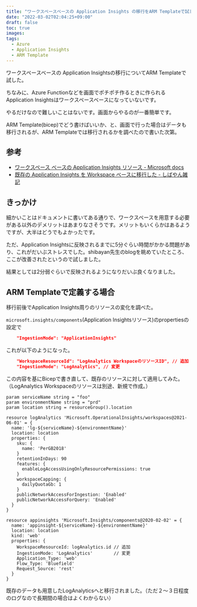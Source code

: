 ```yaml
---
title: "ワークスペースベースの Application Insights の移行をARM Templateで試した"
date: "2022-03-02T02:04:25+09:00"
draft: false
toc: true
images:
tags: 
  - Azure
  - Application Insights
  - ARM Template
---
```


ワークスペースベースの Application Insightsの移行についてARM Templateで試した。

ちなみに、Azure Functionなどを画面でポチポチ作るときに作られるApplication Insightsはワークスペースベースになっていないです。

やるだけなので難しいことはないです。画面からやるのが一番簡単です。

ARM Template(bicep)でどう書けばいいか、と、画面で行った場合はデータも移行されるが、ARM Templateでは移行されるかを調べたので書いた次第。

参考
---------

- [ワークスペース ベースの Application Insights リソース - Microsoft docs](https://docs.microsoft.com/ja-jp/azure/azure-monitor/app/create-workspace-resource)
- [既存の Application Insights を Workspace ベースに移行した - しばやん雑記](https://blog.shibayan.jp/entry/20200928/1601229167)

きっかけ
------------

細かいことはドキュメントに書いてある通りで、ワークスペースを用意する必要がある以外のデメリットはあまりなさそうです。メリットもいくらかはあるようですが、大半はどうでもよかったです。

ただ、Application Insightsに反映されるまでに5分ぐらい時間がかかる問題があり、これがだいぶストレスでした。shibayan先生のblogを眺めていたところ、ここが改善されたというので試しました。

結果としては2分弱ぐらいで反映されるようになりだいぶ良くなりました。

ARM Templateで定義する場合
------------

移行前後でApplication Insights周りのリソースの変化を調べた。

`microsoft.insights/components`(Application Insightsリソース)のpropertiesの設定で

```json
    "IngestionMode": "ApplicationInsights"
```

これが以下のようになった。

```json
    "WorkspaceResourceId": "LogAnalytics WorkspaceのリソースID", // 追加
    "IngestionMode": "LogAnalytics", // 変更
```

この内容を基にBicepで書き直して、既存のリソースに対して適用してみた。
（LogAnalytics Workspaceのリソースは別途、新規で作成。）

```bicep
param serviceName string = "foo"
param environmentName string = "prd"
param location string = resourceGroup().location

resource logAnalytics 'Microsoft.OperationalInsights/workspaces@2021-06-01' = {
  name: 'lg-${serviceName}-${environmentName}'
  location: location
  properties: {
    sku: {
      name: 'PerGB2018'
    }
    retentionInDays: 90
    features: {
      enableLogAccessUsingOnlyResourcePermissions: true
    }
    workspaceCapping: {
      dailyQuotaGb: 1
    }
    publicNetworkAccessForIngestion: 'Enabled'
    publicNetworkAccessForQuery: 'Enabled'
  }
}

resource appinsights 'Microsoft.Insights/components@2020-02-02' = {
  name: 'appinsight-${serviceName}-${environmentName}'
  location: location
  kind: 'web'
  properties: {
    WorkspaceResourceId: logAnalytics.id // 追加
    IngestionMode: 'LogAnalytics'        // 変更
    Application_Type: 'web'
    Flow_Type: 'Bluefield'
    Request_Source: 'rest'
  }
}
```

既存のデータも用意したLogAnalyticsへと移行されました。（ただ２～３日程度のログなので長期間の場合はよくわからない）
